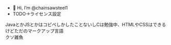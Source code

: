 - 👋 Hi, I’m @chainsawsteel1
- TODO->ライセンス設定

JavaとかJSとかはコピペしかしたことないしCは勉強中、HTMLやCSSはできるけどただのマークアップ言語  
クソ雑魚
<!---
chainsawsteel1/chainsawsteel1 is a ✨ special ✨ repository because its `README.md` (this file) appears on your GitHub profile.
You can click the Preview link to take a look at your changes.
--->

